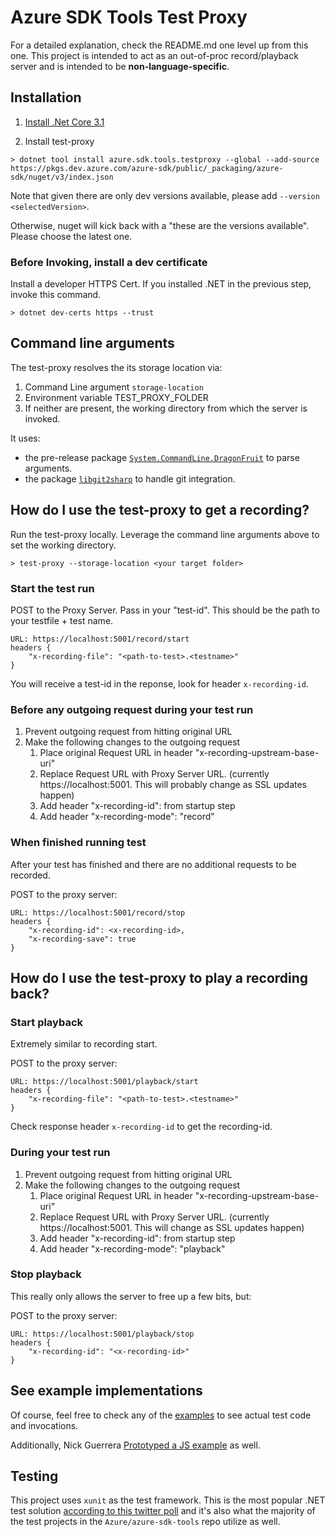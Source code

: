 # Azure SDK Tools Test Proxy

For a detailed explanation, check the README.md one level up from this one. This project is intended to act as an out-of-proc record/playback server and is intended to be **non-language-specific**.

## Installation
1. [Install .Net Core 3.1](https://dotnet.microsoft.com/download)

2. Install test-proxy
```
> dotnet tool install azure.sdk.tools.testproxy --global --add-source https://pkgs.dev.azure.com/azure-sdk/public/_packaging/azure-sdk/nuget/v3/index.json
```

Note that given there are only dev versions available, please add `--version <selectedVersion>`.

Otherwise, nuget will kick back with a "these are the versions available". Please choose the latest one.

### Before Invoking, install a dev certificate

Install a developer HTTPS Cert. If you installed .NET in the previous step, invoke this command.

```
> dotnet dev-certs https --trust
```

## Command line arguments

The test-proxy resolves the its storage location via:

1. Command Line argument `storage-location`
2. Environment variable TEST_PROXY_FOLDER
3. If neither are present, the working directory from which the server is invoked.

It uses:

* the pre-release package [`System.CommandLine.DragonFruit`](https://github.com/dotnet/command-line-api) to parse arguments.
* the package [`libgit2sharp`](https://github.com/libgit2/libgit2sharp/) to handle git integration.

## How do I use the test-proxy to get a recording?

Run the test-proxy locally. Leverage the command line arguments above to set the working directory.

```
> test-proxy --storage-location <your target folder>
```

### Start the test run

POST to the Proxy Server. Pass in your "test-id". This should be the path to your testfile + test name.
```
URL: https://localhost:5001/record/start
headers {
    "x-recording-file": "<path-to-test>.<testname>"
}
```
You will receive a test-id in the reponse, look for header `x-recording-id`.

### Before any outgoing request during your test run

1. Prevent outgoing request from hitting original URL
2. Make the following changes to the outgoing request
    1. Place original Request URL in header "x-recording-upstream-base-uri"
    2. Replace Request URL with Proxy Server URL. (currently https://localhost:5001. This will probably change as SSL updates happen)
    3. Add header "x-recording-id": <x-recording-id> from startup step
    4. Add header "x-recording-mode": "record"

### When finished running test

After your test has finished and there are no additional requests to be recorded.

POST to the proxy server:

```
URL: https://localhost:5001/record/stop
headers {
    "x-recording-id": <x-recording-id>,
    "x-recording-save": true
}

```

## How do I use the test-proxy to play a recording back?

### Start playback 

Extremely similar to recording start.

POST to the proxy server:

```
URL: https://localhost:5001/playback/start
headers {
    "x-recording-file": "<path-to-test>.<testname>"
}
```

Check response header `x-recording-id` to get the recording-id.

### During your test run

1. Prevent outgoing request from hitting original URL
2. Make the following changes to the outgoing request
    1. Place original Request URL in header "x-recording-upstream-base-uri"
    2. Replace Request URL with Proxy Server URL. (currently https://localhost:5001. This will change as SSL updates happen)
    3. Add header "x-recording-id": <x-recording-id> from startup step
    4. Add header "x-recording-mode": "playback"

### Stop playback

This really only allows the server to free up a few bits, but:

POST to the proxy server:

```
URL: https://localhost:5001/playback/stop
headers {
    "x-recording-id": "<x-recording-id>"
}
```

## See example implementations

Of course, feel free to check any of the [examples](https://github.com/Azure/azure-sdk-tools/tree/feature/http-recording-server/tools/test-proxy/sample-clients) to see actual test code and invocations.

Additionally, Nick Guerrera [Prototyped a JS example](https://github.com/nguerrera/azure-sdk-for-js/tree/oop-hack) as well.

## Testing

This project uses `xunit` as the test framework. This is the most popular .NET test solution [according to this twitter poll](https://twitter.com/shahedC/status/1131337874903896065?ref_src=twsrc%5Etfw%7Ctwcamp%5Etweetembed%7Ctwterm%5E1131337874903896065%7Ctwgr%5E%7Ctwcon%5Es1_c10&ref_url=https%3A%2F%2Fwakeupandcode.com%2Funit-testing-in-asp-net-core%2F) and it's also what the majority of the test projects in the `Azure/azure-sdk-tools` repo utilize as well.